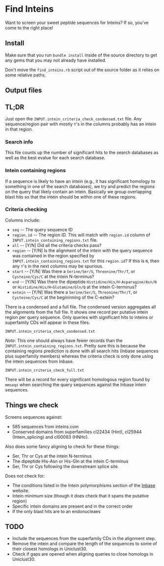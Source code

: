 # Find Inteins

Want to screen your sweet peptide sequences for Inteins?  If so,
you've come to the right place!

## Install

Make sure that you run `bundle install` inside of the source directory
to get any gems that you may not already have installed.

Don't move the `find_inteins.rb` script out of the source folder as it
relies on some relative paths.

## Output files

## TL;DR

Just open the `INPUT.intein_criteria_check_condensed.txt` file.  Any
sequence/region pair with mostly `Y`'s in the columns probably has an
intein in that region.

### Search info

This file counts up the number of significant hits to the search
databases as well as the best evalue for each search database.

### Intein containing regions

If a sequence is likely to have an intein (e.g., it has significant
homology to something in one of the search databases), we try and
predict the regions on the query that likely contain an intein.
Basically we group overlapping blast hits so that the intein should be
within one of these regions.

### Criteria checking

Columns include:

- `seq` -- The query sequence ID
- `region.id` -- The region ID.  This will match with `region.id` column of `INPUT.intein_containing_regions.txt` file.
- `all` -- [Y/N] Did all the criteria checks pass?
- `region` -- [Y/N] Is the alignment of the intein with the query sequence was contained in the region specified by `INPUT.intein_containing_regions.txt` for this `region.id`?  If this is `N`, then any `Y`'s in the next columns may be spurious.
- `start` -- [Y/N] Was there a `Serine/Ser/S`, `Threonine/Thr/T`, or `Cysteine/Cys/C` at the intein N-terminus?
- `end` -- [Y/N] Was there the dipeptide `Histidine/His/H`-`Asparagine/Asn/N` or `Histidine/His/H`-`Glutamine/Gln/Q` at the intein C-terminus?
- `extein` -- [Y/N] Was there a `Serine/Ser/S`, `Threonine/Thr/T`, or `Cysteine/Cys/C` at the begininning of the C-extein?

There is a condensed and a full file.  The condensed version
aggregates all the alignments from the full file.  It shows one record
per putative intein region per query sequence.  Only queries with
significant hits to inteins or superfamily CDs will appear in these
files.

`INPUT.intein_criteria_check_condensed.txt`

*Note*: This one should always have fewer records than the
`INPUT.intein_containing_regions.txt`.  Pretty sure this is because
the containing regions prediction is done with all search hits (Inbase
sequences plus superfamily members) whereas the criteria check is only
done using the intein sequences from Inbase.

`INPUT.intein_criteria_check_full.txt`

There will be a record for every significant homologous region found
by `mmseqs` when searching the query sequences against the Inbase
intein sequences.

## Things we check

Screens sequences against:

- 585 sequences from inteins.com
- Conserved domains from superfamilies cl22434 (Hint), cl25944 (Intein_splicing) and cl00083 (HNHc).

Also does some fancy aligning to check for these things:

- Ser, Thr or Cys at the intein N-terminus
- The dipeptide His-Asn or His-Gln at the intein C-terminus
- Ser, Thr or Cys following the downstream splice site.

Does not check for:

- The conditions listed in the Intein polymorphisms section of the [Inbase](http://www.inteins.com) website.
- Intein minimum size (though it does check that it spans the putative region)
- Specific intein domains are present and in the correct order
- If the only blast hits are to an endonucleaes

## TODO

- Include the sequences from the superfamily CDs in the alignment step.
- Remove the intein and compare the length of the sequences to some of their closest homologs in Uniclust30.
- Check if gaps are opened when aligning queries to close homologs in Uniclust30.
